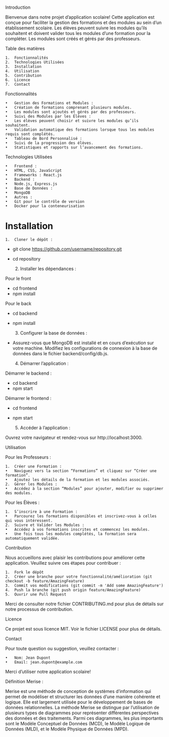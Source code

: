 Introduction

Bienvenue dans notre projet d’application scolaire! Cette application est conçue pour faciliter la gestion des formations et des modules au sein d’un établissement scolaire. Les élèves peuvent suivre les modules qu’ils souhaitent et doivent valider tous les modules d’une formation pour la compléter. Les modules sont créés et gérés par des professeurs.

Table des matières

	1.	Fonctionnalités
	2.	Technologies Utilisées
	3.	Installation
	4.	Utilisation
	5.	Contribution
	6.	Licence
	7.	Contact

Fonctionnalités

	•	Gestion des Formations et Modules :
	•	Création de formations comprenant plusieurs modules.
	•	Les modules sont ajoutés et gérés par des professeurs.
	•	Suivi des Modules par les Élèves :
	•	Les élèves peuvent choisir et suivre les modules qu’ils souhaitent.
	•	Validation automatique des formations lorsque tous les modules requis sont complétés.
	•	Tableau de Bord Personnalisé :
	•	Suivi de la progression des élèves.
	•	Statistiques et rapports sur l’avancement des formations.

Technologies Utilisées

	•	Frontend :
	•	HTML, CSS, JavaScript
	•	Frameworks : React.js
	•	Backend :
	•	Node.js, Express.js
	•	Base de Données :
	•	MongoDB
	•	Autres :
	•	Git pour le contrôle de version
	•	Docker pour la conteneurisation


# Installation 

	1.	Cloner le dépôt :

- git clone https://github.com/username/repository.git
- cd repository

	2.	Installer les dépendances :

Pour le front

- cd frontend
- npm install

Pour le back

- cd backend
- npm install

    3.	Configurer la base de données :

- Assurez-vous que MongoDB est installé et en cours d’exécution sur votre machine. Modifiez les configurations de connexion à la base      de données dans le fichier backend/config/db.js.

	4.	Démarrer l’application :

Démarrer le backend :

- cd backend
- npm start

Démarrer le frontend :

- cd frontend
- npm start

	5.	Accéder à l’application :

Ouvrez votre navigateur et rendez-vous sur http://localhost:3000.

Utilisation

Pour les Professeurs :

	1.	Créer une Formation :
	•	Naviguez vers la section “Formations” et cliquez sur “Créer une formation”.
	•	Ajoutez les détails de la formation et les modules associés.
	2.	Gérer les Modules :
	•	Accédez à la section “Modules” pour ajouter, modifier ou supprimer des modules.

Pour les Élèves :

	1.	S’inscrire à une Formation :
	•	Parcourez les formations disponibles et inscrivez-vous à celles qui vous intéressent.
	2.	Suivre et Valider les Modules :
	•	Accédez à vos formations inscrites et commencez les modules.
	•	Une fois tous les modules complétés, la formation sera automatiquement validée.

Contribution

Nous accueillons avec plaisir les contributions pour améliorer cette application. Veuillez suivre ces étapes pour contribuer :

	1.	Fork le dépôt
	2.	Créer une branche pour votre fonctionnalité/amélioration (git checkout -b feature/AmazingFeature)
	3.	Commit vos modifications (git commit -m 'Add some AmazingFeature')
	4.	Push la branche (git push origin feature/AmazingFeature)
	5.	Ouvrir une Pull Request

Merci de consulter notre fichier CONTRIBUTING.md pour plus de détails sur notre processus de contribution.

Licence

Ce projet est sous licence MIT. Voir le fichier LICENSE pour plus de détails.

Contact

Pour toute question ou suggestion, veuillez contacter :

	•	Nom: Jean Dupont
	•	Email: jean.dupont@example.com

Merci d’utiliser notre application scolaire!


Définition Merise : 

Merise est une méthode de conception de systèmes d’information qui permet de modéliser et structurer les données d’une manière cohérente et logique. Elle est largement utilisée pour le développement de bases de données relationnelles. La méthode Merise se distingue par l’utilisation de plusieurs types de diagrammes pour représenter différentes perspectives des données et des traitements. Parmi ces diagrammes, les plus importants sont le Modèle Conceptuel de Données (MCD), le Modèle Logique de Données (MLD), et le Modèle Physique de Données (MPD).

